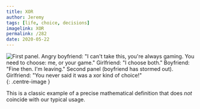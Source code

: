 ```yaml
---
title: XOR
author: Jeremy
tags: [life, choice, decisions]
imagelink: XOR
permalink: /282
date: 2020-05-22
---
```


![First panel. Angry boyfriend: "I can't take this, you're always gaming. You need to choose: me, or your game." Girlfriend: "I choose both." Boyfriend: "Fine then. I'm leaving." Second panel (boyfriend has stormed out). Girlfriend: "You never said it was a xor kind of choice!"](https://res.cloudinary.com/dh3hm8pb7/image/upload/c_scale,q_auto:best/v1535842782/Handwaving/Published/XOR.png){: .centre-image }

This is a classic example of a precise mathematical definition that does *not* coincide with our typical usage.
